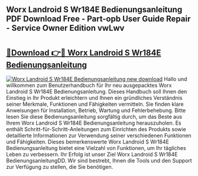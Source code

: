 ## Worx Landroid S Wr184E Bedienungsanleitung PDF Download Free - Part-opb User Guide Repair - Service Owner Edition vwLwv

# <h2><a href="http://df47ll.blite.top/?on=Worx+Landroid+S+Wr184E+Bedienungsanleitung">🔗Download 👉🔴 Worx Landroid S Wr184E Bedienungsanleitung</a></h2>

[![Worx Landroid S Wr184E Bedienungsanleitung new download](https://i.imgur.com/lujVjoI.png)](http://df47ll.blite.top/?on=Worx+Landroid+S+Wr184E+Bedienungsanleitung)
Hallo und willkommen zum Benutzerhandbuch für Ihr neu ausgepacktes Worx Landroid S Wr184E Bedienungsanleitung. Dieses Handbuch soll Ihnen den Einstieg in Ihr Produkt erleichtern und Ihnen ein gründliches Verständnis seiner Merkmale, Funktionen und Fähigkeiten vermitteln. Sie finden klare Anweisungen für Installation, Betrieb, Wartung und Fehlerbehebung. Bitte lesen Sie diese Bedienungsanleitung sorgfältig durch, um das Beste aus Ihrem Worx Landroid S Wr184E Bedienungsanleitung herauszuholen. Es enthält Schritt-für-Schritt-Anleitungen zum Einrichten des Produkts sowie detaillierte Informationen zur Verwendung seiner verschiedenen Funktionen und Fähigkeiten. Dieses bemerkenswerte Worx Landroid S Wr184E Bedienungsanleitung bietet eine Vielzahl von Funktionen, um Ihr tägliches Leben zu verbessern. Ihr Erfolg ist unser Ziel Worx Landroid S Wr184E BedienungsanleitungDD. Wir sind bestrebt, Ihnen die Tools und den Support zur Verfügung zu stellen, die Sie benötigen.
